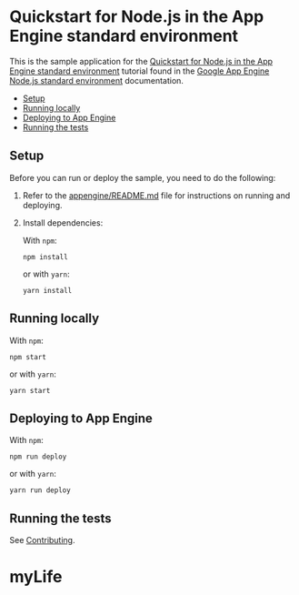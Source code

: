 # Quickstart for Node.js in the App Engine standard environment

This is the sample application for the
[Quickstart for Node.js in the App Engine standard environment][tutorial]
tutorial found in the [Google App Engine Node.js standard environment][appengine]
documentation.

* [Setup](#setup)
* [Running locally](#running-locally)
* [Deploying to App Engine](#deploying-to-app-engine)
* [Running the tests](#running-the-tests)

## Setup

Before you can run or deploy the sample, you need to do the following:

1.  Refer to the [appengine/README.md][readme] file for instructions on
    running and deploying.
1.  Install dependencies:

    With `npm`:

        npm install

    or with `yarn`:

        yarn install

## Running locally

With `npm`:

    npm start

or with `yarn`:

    yarn start

## Deploying to App Engine

With `npm`:

    npm run deploy

or with `yarn`:

    yarn run deploy

## Running the tests

See [Contributing][contributing].

[appengine]: https://cloud.google.com/appengine/docs/standard/nodejs
[tutorial]: https://cloud.google.com/appengine/docs/standard/nodejs/quickstart
[readme]: ../../README.md
[contributing]: https://github.com/GoogleCloudPlatform/nodejs-docs-samples/blob/master/CONTRIBUTING.md
# myLife
